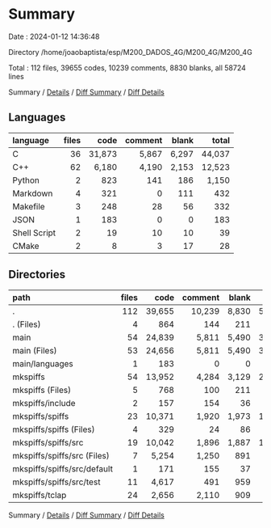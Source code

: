 # Summary

Date : 2024-01-12 14:36:48

Directory /home/joaobaptista/esp/M200_DADOS_4G/M200_4G/M200_4G

Total : 112 files,  39655 codes, 10239 comments, 8830 blanks, all 58724 lines

Summary / [Details](details.md) / [Diff Summary](diff.md) / [Diff Details](diff-details.md)

## Languages
| language | files | code | comment | blank | total |
| :--- | ---: | ---: | ---: | ---: | ---: |
| C | 36 | 31,873 | 5,867 | 6,297 | 44,037 |
| C++ | 62 | 6,180 | 4,190 | 2,153 | 12,523 |
| Python | 2 | 823 | 141 | 186 | 1,150 |
| Markdown | 4 | 321 | 0 | 111 | 432 |
| Makefile | 3 | 248 | 28 | 56 | 332 |
| JSON | 1 | 183 | 0 | 0 | 183 |
| Shell Script | 2 | 19 | 10 | 10 | 39 |
| CMake | 2 | 8 | 3 | 17 | 28 |

## Directories
| path | files | code | comment | blank | total |
| :--- | ---: | ---: | ---: | ---: | ---: |
| . | 112 | 39,655 | 10,239 | 8,830 | 58,724 |
| . (Files) | 4 | 864 | 144 | 211 | 1,219 |
| main | 54 | 24,839 | 5,811 | 5,490 | 36,140 |
| main (Files) | 53 | 24,656 | 5,811 | 5,490 | 35,957 |
| main/languages | 1 | 183 | 0 | 0 | 183 |
| mkspiffs | 54 | 13,952 | 4,284 | 3,129 | 21,365 |
| mkspiffs (Files) | 5 | 768 | 100 | 211 | 1,079 |
| mkspiffs/include | 2 | 157 | 154 | 36 | 347 |
| mkspiffs/spiffs | 23 | 10,371 | 1,920 | 1,973 | 14,264 |
| mkspiffs/spiffs (Files) | 4 | 329 | 24 | 86 | 439 |
| mkspiffs/spiffs/src | 19 | 10,042 | 1,896 | 1,887 | 13,825 |
| mkspiffs/spiffs/src (Files) | 7 | 5,254 | 1,250 | 891 | 7,395 |
| mkspiffs/spiffs/src/default | 1 | 171 | 155 | 37 | 363 |
| mkspiffs/spiffs/src/test | 11 | 4,617 | 491 | 959 | 6,067 |
| mkspiffs/tclap | 24 | 2,656 | 2,110 | 909 | 5,675 |

Summary / [Details](details.md) / [Diff Summary](diff.md) / [Diff Details](diff-details.md)
